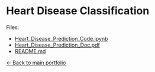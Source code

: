 # Heart Disease Classification

Files:

- [Heart_Disease_Prediction_Code.ipynb](./Heart_Disease_Prediction_Code.ipynb)
- [Heart_Disease_Prediction_Doc.pdf](./Heart_Disease_Prediction_Doc.pdf)
- [README.md](./README.md)

[← Back to main portfolio](../index.md)
